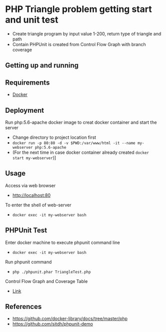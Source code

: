# PHP Triangle problem getting start and unit test

- Create triangle program by input value 1-200, return type of triangle and path
- Contain PHPUnit is created from Control Flow Graph with branch coverage

Getting up and running
------------------------

## Requirements

- [Docker](https://www.docker.com/)


Deployment
------------

Run php:5.6-apache docker image to creat docker container and start the server
- Change directory to project location first
- `docker run -p 80:80 -d -v $PWD:/var/www/html -it --name my-webserver php:5.6-apache`
- (For the next time in case docker container already created `docker start my-webserver`)]


Usage
-------

Access via web browser
- [http://localhost:80](http://localhost:80)

To enter the shell of web-server
- `docker exec -it my-webserver bash`


PHPUnit Test
--------------

Enter docker machine to execute phpunit command line
- `docker exec -it my-webserver bash`

Run phpunit command
- `php ./phpunit.phar TriangleTest.php`

Control Flow Graph and Coverage Table
- [Link](https://docs.google.com/document/d/1ZkNpa79bTP0knDK6O96vd0yrc5V5iSCdYBu_OBrq9p0/edit?usp=sharing)


References
------------
- https://github.com/docker-library/docs/tree/master/php
- https://github.com/sitdh/phpunit-demo
